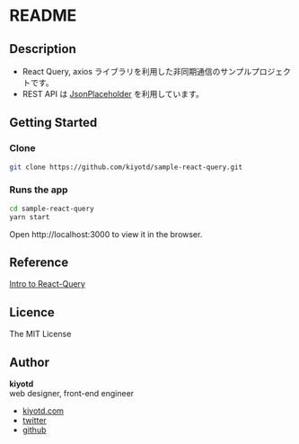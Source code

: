 # README

## Description

- React Query, axios ライブラリを利用した非同期通信のサンプルプロジェクトです。
- REST API は [JsonPlaceholder](https://jsonplaceholder.typicode.com/) を利用しています。

## Getting Started

### Clone

```bash
git clone https://github.com/kiyotd/sample-react-query.git
```

### Runs the app

```bash
cd sample-react-query
yarn start
```

Open http://localhost:3000 to view it in the browser.

## Reference

[Intro to React-Query](https://www.youtube.com/watch?v=QIDFXk9M2VY)

## Licence

The MIT License

## Author

**kiyotd**  
web designer, front-end engineer

- [kiyotd.com](https://kiyotd.com/)
- [twitter](https://twitter.com/_kiyotd)
- [github](https://github.com/kiyotd)
